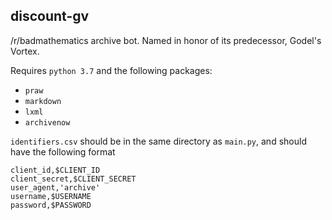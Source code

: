 ## discount-gv
/r/badmathematics archive bot. Named in honor of its predecessor, Godel's Vortex.

Requires `python 3.7` and the following packages:  
 - `praw`
 - `markdown`
 - `lxml`
 - `archivenow`


`identifiers.csv` should be in the same directory as `main.py`, and should have the following format
```
client_id,$CLIENT_ID
client_secret,$CLIENT_SECRET
user_agent,'archive'
username,$USERNAME
password,$PASSWORD
```
